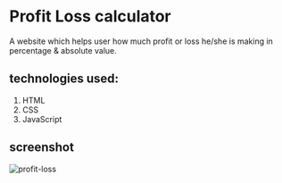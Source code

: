 # Profit Loss calculator

A website which helps user how much profit or loss he/she is making in percentage & absolute value.

## technologies used:

1. HTML
2. CSS
3. JavaScript

## screenshot

![profit-loss](https://raw.githubusercontent.com/malaykhakhar/Screnshot-for-neog/main/stock.png?token=APORBJ42Y2PX5TNVBI44NPTBFJNAI)
